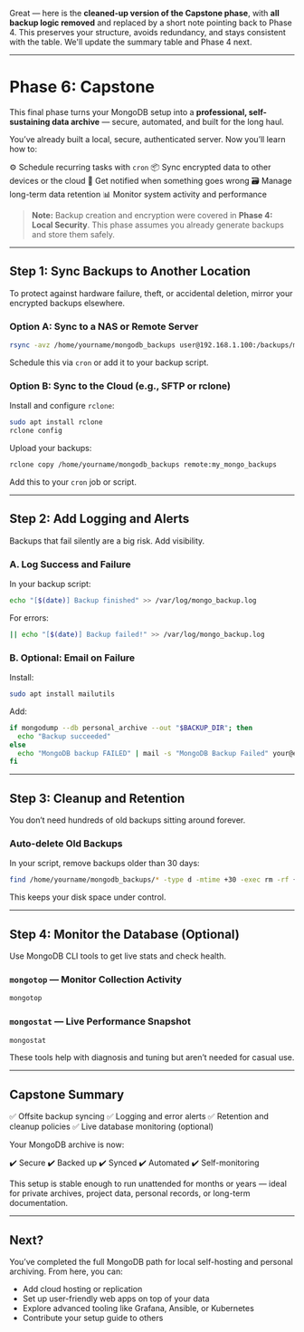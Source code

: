 Great — here is the **cleaned-up version of the Capstone phase**, with **all backup logic removed** and replaced by a short note pointing back to Phase 4. This preserves your structure, avoids redundancy, and stays consistent with the table. We'll update the summary table and Phase 4 next.

---

# Phase 6: Capstone

This final phase turns your MongoDB setup into a **professional, self-sustaining data archive** — secure, automated, and built for the long haul.

You’ve already built a local, secure, authenticated server. Now you’ll learn how to:

⚙️ Schedule recurring tasks with `cron`
📦 Sync encrypted data to other devices or the cloud
📡 Get notified when something goes wrong
🗃️ Manage long-term data retention
📊 Monitor system activity and performance

> **Note:** Backup creation and encryption were covered in **Phase 4: Local Security**. This phase assumes you already generate backups and store them safely.

---

## Step 1: Sync Backups to Another Location

To protect against hardware failure, theft, or accidental deletion, mirror your encrypted backups elsewhere.

### Option A: Sync to a NAS or Remote Server

```bash
rsync -avz /home/yourname/mongodb_backups user@192.168.1.100:/backups/mongo
```

Schedule this via `cron` or add it to your backup script.

### Option B: Sync to the Cloud (e.g., SFTP or rclone)

Install and configure `rclone`:

```bash
sudo apt install rclone
rclone config
```

Upload your backups:

```bash
rclone copy /home/yourname/mongodb_backups remote:my_mongo_backups
```

Add this to your `cron` job or script.

---

## Step 2: Add Logging and Alerts

Backups that fail silently are a big risk. Add visibility.

### A. Log Success and Failure

In your backup script:

```bash
echo "[$(date)] Backup finished" >> /var/log/mongo_backup.log
```

For errors:

```bash
|| echo "[$(date)] Backup failed!" >> /var/log/mongo_backup.log
```

### B. Optional: Email on Failure

Install:

```bash
sudo apt install mailutils
```

Add:

```bash
if mongodump --db personal_archive --out "$BACKUP_DIR"; then
  echo "Backup succeeded"
else
  echo "MongoDB backup FAILED" | mail -s "MongoDB Backup Failed" your@email.com
fi
```

---

## Step 3: Cleanup and Retention

You don’t need hundreds of old backups sitting around forever.

### Auto-delete Old Backups

In your script, remove backups older than 30 days:

```bash
find /home/yourname/mongodb_backups/* -type d -mtime +30 -exec rm -rf {} \;
```

This keeps your disk space under control.

---

## Step 4: Monitor the Database (Optional)

Use MongoDB CLI tools to get live stats and check health.

### `mongotop` — Monitor Collection Activity

```bash
mongotop
```

### `mongostat` — Live Performance Snapshot

```bash
mongostat
```

These tools help with diagnosis and tuning but aren’t needed for casual use.

---

## Capstone Summary

✅ Offsite backup syncing
✅ Logging and error alerts
✅ Retention and cleanup policies
✅ Live database monitoring (optional)

Your MongoDB archive is now:

✔️ Secure
✔️ Backed up
✔️ Synced
✔️ Automated
✔️ Self-monitoring

This setup is stable enough to run unattended for months or years — ideal for private archives, project data, personal records, or long-term documentation.

---

## Next?

You’ve completed the full MongoDB path for local self-hosting and personal archiving. From here, you can:

* Add cloud hosting or replication
* Set up user-friendly web apps on top of your data
* Explore advanced tooling like Grafana, Ansible, or Kubernetes
* Contribute your setup guide to others
